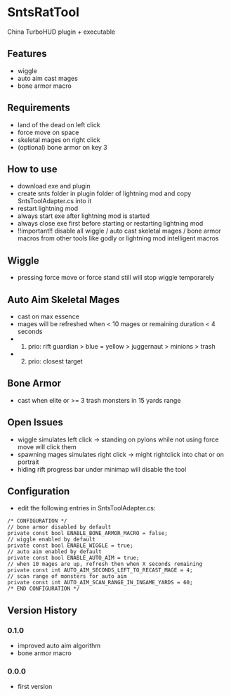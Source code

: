# SntsRatTool
China TurboHUD plugin + executable

## Features

- wiggle
- auto aim cast mages
- bone armor macro

## Requirements

- land of the dead on left click
- force move on space
- skeletal mages on right click
- (optional) bone armor on key 3

## How to use

- download exe and plugin
- create snts folder in plugin folder of lightning mod and copy SntsToolAdapter.cs into it
- restart lightning mod
- always start exe after lightning mod is started
- always close exe first before starting or restarting lightning mod
- !!important!! disable all wiggle / auto cast skeletal mages / bone armor macros from other tools like godly or lightning mod intelligent macros

## Wiggle

- pressing force move or force stand still will stop wiggle temporarely

## Auto Aim Skeletal Mages
- cast on max essence
- mages will be refreshed when < 10 mages or remaining duration < 4 seconds
- 1. prio: rift guardian > blue = yellow > juggernaut > minions > trash
- 2. prio: closest target

## Bone Armor
- cast when elite or >= 3 trash monsters in 15 yards range

## Open Issues
- wiggle simulates left click -> standing on pylons while not using force move will click them
- spawning mages simulates right click -> might rightclick into chat or on portrait
- hiding rift progress bar under minimap will disable the tool

## Configuration
- edit the following entries in SntsToolAdapter.cs:
```
/* CONFIGURATION */
// bone armor disabled by default
private const bool ENABLE_BONE_ARMOR_MACRO = false;
// wiggle enabled by default
private const bool ENABLE_WIGGLE = true;
// auto aim enabled by default
private const bool ENABLE_AUTO_AIM = true;
// when 10 mages are up, refresh then when X seconds remaining
private const int AUTO_AIM_SECONDS_LEFT_TO_RECAST_MAGE = 4;
// scan range of monsters for auto aim
private const int AUTO_AIM_SCAN_RANGE_IN_INGAME_YARDS = 60;
/* END CONFIGURATION */
```

## Version History

### 0.1.0
- improved auto aim algorithm
- bone armor macro

### 0.0.0
- first version
